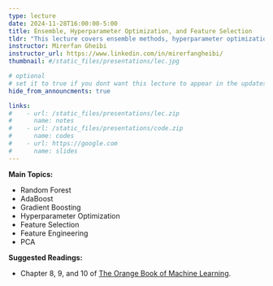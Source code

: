 ```yaml
---
type: lecture
date: 2024-11-28T16:00:00-5:00
title: Ensemble, Hyperparameter Optimization, and Feature Selection
tldr: "This lecture covers ensemble methods, hyperparameter optimization, and feature selection."
instructor: Mirerfan Gheibi
instructor_url: https://www.linkedin.com/in/mirerfangheibi/
thumbnail: #/static_files/presentations/lec.jpg

# optional
# set it to true if you dont want this lecture to appear in the updates section
hide_from_announcments: true

links: 
#    - url: /static_files/presentations/lec.zip
#      name: notes
#    - url: /static_files/presentations/code.zip
#      name: codes
#    - url: https://google.com
#      name: slides
---
```

**Main Topics:**
- Random Forest
- AdaBoost
- Gradient Boosting
- Hyperparameter Optimization
- Feature Selection
- Feature Engineering
- PCA

**Suggested Readings:**
- Chapter 8, 9, and 10 of [The Orange Book of Machine Learning](https://leanpub.com/TOBoML).